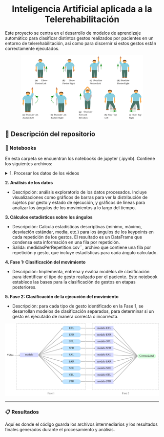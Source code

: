 <h1 align="center"> Inteligencia Artificial aplicada a la Telerehabilitación </h1>

Este proyecto se centra en el desarrollo de modelos de aprendizaje automático para clasificar distintos gestos realizados por pacientes en un entorno de telerehabilitación, así como para discernir si estos gestos están correctamente ejecutados.

<p align="center">
  <img src="/Imagenes/gestures.png" width="400" title="Ejercicios rehabilitación">
</p>


## 📁 Descripción del repositorio

### 📓 Notebooks
En esta carpeta se encuentran los notebooks de jupyter (.ipynb). Contiene los siguientes archivos:

<details>
<summary>1. Procesar los datos de los videos</summary>
  
* Descripción: Este notebook procesa archivos de datos de video en formato crudo, extrayendo información esencial sobre cada grabación, como la ID del sujeto, el número de repetición, la precisión del gesto, y la posición de los puntos clave del cuerpo. También calcula ángulos entre estos puntos para un análisis posterior.
  
* Salida: Genera dos archivos CSV:\
  _ *raw_pacientes.csv*: Contiene información detallada sobre cada grabación.\
  _ *angles.csv*: Incluye ángulos calculados entre keypoints.
</details>

**2. Análisis de los datos**
* Descripción: análisis exploratorio de los datos procesados. Incluye visualizaciones como gráficos de barras para ver la distribución de sujetos por gesto y estado de ejecución, y gráficos de líneas para analizar los ángulos de los movimientos a lo largo del tiempo.

**3. Cálculos estadísticos sobre los ángulos**
* Descripción: Calcula estadísticas descriptivas (mínimo, máximo, desviación estándar, media, etc.) para los ángulos de los keypoints en cada repetición de los gestos. El resultado es un DataFrame que condensa esta información en una fila por repetición.
* Salida: medidasPerRepetition.csv``, archivo que contiene una fila por repetición y gesto, que incluye estadísticas para cada ángulo calculado.

**4. Fase 1: Clasificación del movimiento**
* Descripción: Implementa, entrena y evalúa modelos de clasificación para identificar el tipo de gesto realizado por el paciente. Este notebook establece las bases para la clasificación de gestos en etapas posteriores.

**5. Fase 2: Clasificación de la ejecución del movimiento**
* Descripción: para cada tipo de gesto identificado en la Fase 1, se desarrollan modelos de clasificación separados, para determinar si un gesto es ejecutado de manera correcta o incorrecta.

<p align="center">
  <img src="/Imagenes/esquema_modelos.png" width="600" title="Esquema fases">
</p>

****
### 📋 Resultados
Aquí es donde el código guarda los archivos intermediarios y los resultados finales generados durante el procesamiento y análisis.





